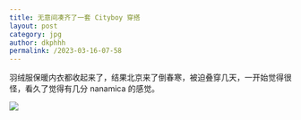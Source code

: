 ```yaml
---
title: 无意间凑齐了一套 Cityboy 穿搭
layout: post
category: jpg
author: dkphhh
permalink: /2023-03-16-07-58
---
```

羽绒服保暖内衣都收起来了，结果北京来了倒春寒，被迫叠穿几天，一开始觉得很怪，看久了觉得有几分 nanamica 的感觉。

![](https://cdn.jsdelivr.net/gh/dkphhh/img/imgformessage/20230316075505.jpg)
